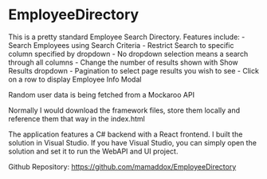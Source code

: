 # EmployeeDirectory

This is a pretty standard Employee Search Directory.
Features include:
	- Search Employees using Search Criteria
	- Restrict Search to specific column specified by dropdown
		- No dropdown selection means a search through all columns
	- Change the number of results shown with Show Results dropdown
	- Pagination to select page results you wish to see
	- Click on a row to display Employee Info Modal

Random user data is being fetched from a Mockaroo API

Normally I would download the framework files, store them locally and reference them that way in the index.html

The application features a C# backend with a React frontend. I built the solution in Visual Studio.
If you have Visual Studio, you can simply open the solution and set it to run the WebAPI and UI project.

Github Repository:
https://github.com/mamaddox/EmployeeDirectory